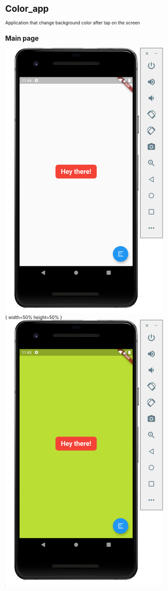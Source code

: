 # Color_app

Application that change background color after tap on the screen

## Main page
![](./images/1Screen.png){ width=50% height=50% } ![](images/2Screen.png)

